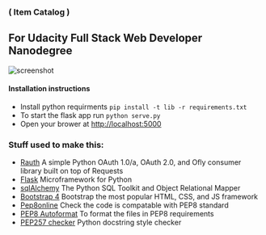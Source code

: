 ### ( Item Catalog ) 

## For Udacity Full Stack Web Developer Nanodegree

![screenshot](https://c1.staticflickr.com/4/3920/33331018415_3c16c1f80f_h.jpg)

#### Installation instructions

 * Install python requirments `pip install -t lib -r requirements.txt`
 * To start the flask app run `python serve.py`
 * Open your brower at [http://localhost:5000](http://localhost:5000)

### Stuff used to make this:

 * [Rauth](https://rauth.readthedocs.io/en/latest/) A simple Python OAuth 1.0/a, OAuth 2.0, and Ofly consumer library built on top of Requests
 * [Flask](http://flask.pocoo.org) Microframework for Python
 * [sqlAlchemy](http://www.sqlalchemy.org/) The Python SQL Toolkit and Object Relational Mapper
 * [Bootstrap 4](https://v4-alpha.getbootstrap.com/) Bootstrap the most popular HTML, CSS, and JS framework
 * [Pep8online](http://pep8online.com/) Check the code is compatable with PEP8 standard
 * [PEP8 Autoformat](https://packagecontrol.io/packages/Python%20PEP8%20Autoformat) To format the files in PEP8 requirements
 * [PEP257 checker](https://pypi.python.org/pypi/pep257) Python docstring style checker